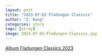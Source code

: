 ```yaml
---
layout: post
title: "2023-07-02 Fladungen Classics"
author: "Z. Kang"
categories: story
tags: [stroy]
image: 2023-07-02-Fladungen-Classics.jpg
---
```


[Album Fladungen Classics 2023](https://photos.app.goo.gl/ktQELWDbauchnMJ89)